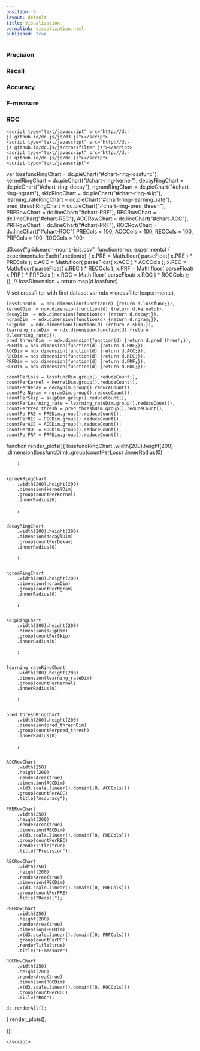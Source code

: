 ```yaml
---
position: 6
layout: default
title: Visualization
permalink: visualization.html
published: true
---
```

<!DOCTYPE html>
<html lang="en">
  <head>
    <title>dc.js - m'interessa</title>
    <meta charset="UTF-8">
    <link rel="stylesheet" type="text/css" href="http://dc-js.github.io/dc.js/css/bootstrap.min.css">
    <link rel="stylesheet" type="text/css" href="http://dc-js.github.io/dc.js/css/dc.css"/>
  </head>
  <body>

<div class="container">
<!--script type="text/javascript" src="http://dc-js.github.io/dc.js/examples/header.js"></script-->
<div class="row">
	<div id="chart-ring-lossfunc"></div>
	<div id="chart-ring-kernel"></div>
  	<div id="chart-ring-decay"></div>
  	<div id="chart-ring-ngram"></div>
  	<div id="chart-ring-skip"></div>
  	<div id="chart-ring-learning_rate"></div>
  	<div id="chart-ring-pred_thresh"></div>
</div>

<div class="row">
	<div class="col-xs-4">
		<h3>Precision</h3>
		<div id="chart-PRE"></div>
	</div>
	<div class="col-xs-4">
		<h3>Recall</h3>
		<div id="chart-REC"></div>
	</div>
	<div class="col-xs-4">
		<h3>Accuracy</h3>
		<div id="chart-ACC"></div>
	</div>
  	<div class="col-xs-4">
		<h3>F-measure</h3>
		<div id="chart-PRF"></div>
	</div>
  	<div class="col-xs-4">
		<h3>ROC</h3>
		<div id="chart-ROC"></div>
	</div>
</div>
	
    <script type="text/javascript" src="http://dc-js.github.io/dc.js/js/d3.js"></script>
    <script type="text/javascript" src="http://dc-js.github.io/dc.js/js/crossfilter.js"></script>
    <script type="text/javascript" src="http://dc-js.github.io/dc.js/js/dc.js"></script>
    <script type="text/javascript">

	
var lossfuncRingChart = dc.pieChart("#chart-ring-lossfunc"),
	kernelRingChart = dc.pieChart("#chart-ring-kernel"),
    decayRingChart = dc.pieChart("#chart-ring-decay"),
    ngramRingChart = dc.pieChart("#chart-ring-ngram"),
    skipRingChart = dc.pieChart("#chart-ring-skip"),
    learning_rateRingChart = dc.pieChart("#chart-ring-learning_rate"),
    pred_threshRingChart = dc.pieChart("#chart-ring-pred_thresh"),
    PRERowChart = dc.lineChart("#chart-PRE"),
	RECRowChart = dc.lineChart("#chart-REC"),
	ACCRowChart = dc.lineChart("#chart-ACC"),
	PRFRowChart = dc.lineChart("#chart-PRF"),
	ROCRowChart = dc.lineChart("#chart-ROC")
	PRECols = 100,
	ACCCols = 100,
	RECCols = 100,
    PRFCols = 100,
	ROCCols = 100;
	

d3.csv("gridsearch-nourls-isis.csv", function(error, experiments) {
  experiments.forEach(function(x) {
    x.PRE = Math.floor( parseFloat( x.PRE ) * PRECols );
	x.ACC = Math.floor( parseFloat( x.ACC ) * ACCCols );
	x.REC = Math.floor( parseFloat( x.REC ) * RECCols );
    x.PRF = Math.floor( parseFloat( x.PRF ) * PRFCols );
	x.ROC = Math.floor( parseFloat( x.ROC ) * ROCCols );
  });
  // lossDimension = return map[d.lossfunc]
  
  // set crossfilter with first dataset
	var ndx = crossfilter(experiments),
	
	
    lossfuncDim  = ndx.dimension(function(d) {return d.lossfunc;}),
    kernelDim  = ndx.dimension(function(d) {return d.kernel;}),
	decayDim  = ndx.dimension(function(d) {return d.decay;}),
    ngramDim  = ndx.dimension(function(d) {return d.ngram;}),
    skipDim  = ndx.dimension(function(d) {return d.skip;}),
    learning_rateDim  = ndx.dimension(function(d) {return d.learning_rate;}),
    pred_threshDim  = ndx.dimension(function(d) {return d.pred_thresh;}),
    PREDim = ndx.dimension(function(d) {return d.PRE;}),
	ACCDim = ndx.dimension(function(d) {return d.ACC;}),
	RECDim = ndx.dimension(function(d) {return d.REC;}),
    PRFDim = ndx.dimension(function(d) {return d.PRF;}),
	ROCDim = ndx.dimension(function(d) {return d.ROC;});

	countPerLoss = lossfuncDim.group().reduceCount(),
	countPerKernel = kernelDim.group().reduceCount(),
    countPerDecay = decayDim.group().reduceCount(),
    countPerNgram = ngramDim.group().reduceCount(),
    countPerSkip = skipDim.group().reduceCount(),
    countPerLearning_rate = learning_rateDim.group().reduceCount(),
    countPerPred_thresh = pred_threshDim.group().reduceCount(),
    countPerPRE = PREDim.group().reduceCount(),
	countPerREC = RECDim.group().reduceCount(),
	countPerACC = ACCDim.group().reduceCount();
  	countPerROC = ROCDim.group().reduceCount(),
	countPerPRF = PRFDim.group().reduceCount();
  
function render_plots(){
    lossfuncRingChart
        .width(200).height(200)
        .dimension(lossfuncDim)
        .group(countPerLoss)
        .innerRadius(0)
		
		;
	

	kernekRingChart	
        .width(200).height(200)
        .dimension(kernelDim)
        .group(countPerKernel)
        .innerRadius(0)
		
		;	

  
    decayRingChart	
        .width(200).height(200)
        .dimension(decaylDim)
        .group(countPerDekay)
        .innerRadius(0)
		
		;	

  
	ngramRingChart	
        .width(200).height(200)
        .dimension(ngramDim)
        .group(countPerNgram)
        .innerRadius(0)
		
		;	

  
	skipRingChart	
        .width(200).height(200)
        .dimension(skipDim)
        .group(countPerSkip)
        .innerRadius(0)
		
		;	

  
	learning_rateRingChart	
        .width(200).height(200)
        .dimension(learning_rateDim)
        .group(countPerKernel)
        .innerRadius(0)
		
		;	

  
	pred_threshRingChart
        .width(200).height(200)
        .dimension(pred_threshDim)
        .group(countPerpred_thresh)
        .innerRadius(0)
		
		;	


    ACCRowChart
        .width(250)
		.height(200)
		.renderArea(true)
        .dimension(ACCDim)
		.x(d3.scale.linear().domain([0, ACCCols]))
        .group(countPerACC)
		.title("Accuracy");
  
    PRERowChart
        .width(250)
		.height(200)
		.renderArea(true)
        .dimension(RECDim)
		.x(d3.scale.linear().domain([0, PRECols]))
        .group(countPerREC)
		.renderTitle(true)
		.title("Precision");

    RECRowChart
        .width(250)
		.height(200)
		.renderArea(true)
        .dimension(RECDim)
		.x(d3.scale.linear().domain([0, PRECols]))
        .group(countPerPRE)
		.title("Recall");
			
    PRFRowChart
        .width(250)
		.height(200)
		.renderArea(true)
        .dimension(PRFDim)
		.x(d3.scale.linear().domain([0, PRFCols]))
        .group(countPerPRF)
		.renderTitle(true)
		.title("F-measure");

    ROCRowChart
        .width(250)
		.height(200)
		.renderArea(true)
        .dimension(ROCDim)
		.x(d3.scale.linear().domain([0, ROCCols]))
        .group(countPerROC)
		.title("ROC");
		
    dc.renderAll();
}
render_plots();

});

    </script>

</div>
  </body>
</html>

